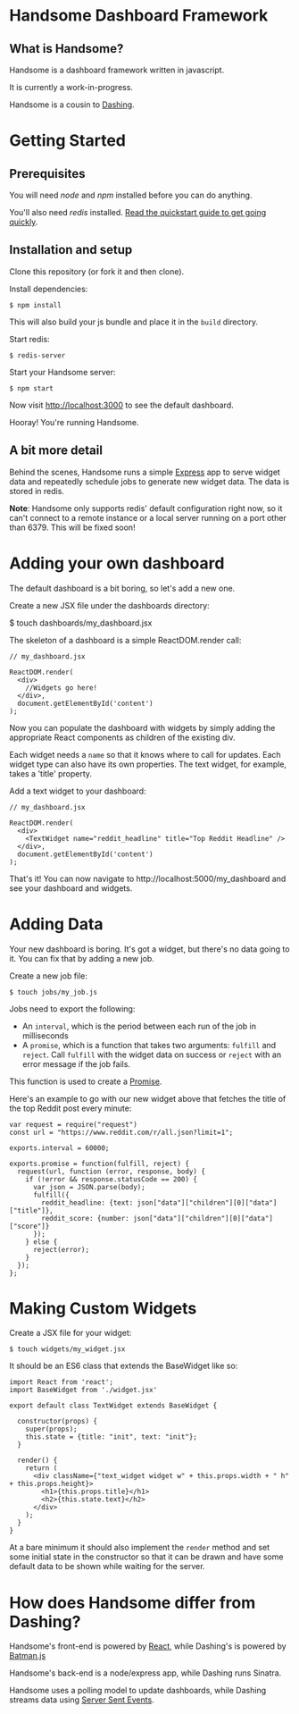 # Handsome Dashboard Framework

## What is Handsome?

Handsome is a dashboard framework written in javascript.

It is currently a work-in-progress.

Handsome is a cousin to [Dashing](http://dashing.io).

# Getting Started

## Prerequisites

You will need *node* and *npm* installed before you can do anything.

You'll also need *redis* installed. [Read the quickstart guide to get going quickly](http://redis.io/topics/quickstart).

## Installation and setup

Clone this repository (or fork it and then clone).

Install dependencies:

`$ npm install`

This will also build your js bundle and place it in the `build` directory.

Start redis:

`$ redis-server`

Start your Handsome server:

`$ npm start`

Now visit <http://localhost:3000> to see the default dashboard.

Hooray! You're running Handsome.

## A bit more detail

Behind the scenes, Handsome runs a simple [Express](http://expressjs.com/) app to serve widget data and repeatedly schedule jobs to generate new widget data. The data is stored in redis.

**Note**: Handsome only supports redis' default configuration right now, so it can't connect to a remote instance or a local server running on a port other than 6379. This will be fixed soon!

# Adding your own dashboard

The default dashboard is a bit boring, so let's add a new one.

Create a new JSX file under the dashboards directory:

$ touch dashboards/my_dashboard.jsx

The skeleton of a dashboard is a simple ReactDOM.render call:

```
// my_dashboard.jsx

ReactDOM.render(
  <div>
    //Widgets go here!
  </div>,
  document.getElementById('content')
);
```

Now you can populate the dashboard with widgets by simply adding the appropriate React components as children of the existing div.

Each widget needs a `name` so that it knows where to call for updates. Each widget type can also have its own properties. The text widget, for example, takes a 'title' property.

Add a text widget to your dashboard:

```
// my_dashboard.jsx

ReactDOM.render(
  <div>
    <TextWidget name="reddit_headline" title="Top Reddit Headline" />
  </div>,
  document.getElementById('content')
);
```

That's it! You can now navigate to http://localhost:5000/my_dashboard and see your dashboard and widgets.

# Adding Data

Your new dashboard is boring. It's got a widget, but there's no data going to it. You can fix that by adding a new job.

Create a new job file:

`$ touch jobs/my_job.js`

Jobs need to export the following:

* An `interval`, which is the period between each run of the job in milliseconds
* A `promise`, which is a function that takes two arguments: `fulfill` and `reject`. Call `fulfill` with the widget data on success or `reject` with an error message if the job fails.

This function is used to create a [Promise](https://developer.mozilla.org/en/docs/Web/JavaScript/Reference/Global_Objects/Promise).

Here's an example to go with our new widget above that fetches the title of the top Reddit post every minute:

```
var request = require("request")
const url = "https://www.reddit.com/r/all.json?limit=1";

exports.interval = 60000;

exports.promise = function(fulfill, reject) {
  request(url, function (error, response, body) {
    if (!error && response.statusCode == 200) {
      var json = JSON.parse(body);
      fulfill({
        reddit_headline: {text: json["data"]["children"][0]["data"]["title"]},
        reddit_score: {number: json["data"]["children"][0]["data"]["score"]}
      });
    } else {
      reject(error);
    }
  });
};
```


# Making Custom Widgets

Create a JSX file for your widget:

`$ touch widgets/my_widget.jsx`

It should be an ES6 class that extends the BaseWidget like so:

```
import React from 'react';
import BaseWidget from './widget.jsx'

export default class TextWidget extends BaseWidget {

  constructor(props) {
    super(props);
    this.state = {title: "init", text: "init"};
  }

  render() {
    return (
      <div className={"text_widget widget w" + this.props.width + " h" + this.props.height}>
        <h1>{this.props.title}</h1>
        <h2>{this.state.text}</h2>
      </div>
    );
  }
}
```

At a bare minimum it should also implement the `render` method and set some initial state in the constructor so that it can be drawn and have some default data to be shown while waiting for the server.

# How does Handsome differ from Dashing?

Handsome's front-end is powered by [React](https://facebook.github.io/react/), while Dashing's is powered by [Batman.js](http://batmanjs.org/)

Handsome's back-end is a node/express app, while Dashing runs Sinatra.

Handsome uses a polling model to update dashboards, while Dashing streams data using [Server Sent Events](https://en.wikipedia.org/wiki/Server-sent_events).
